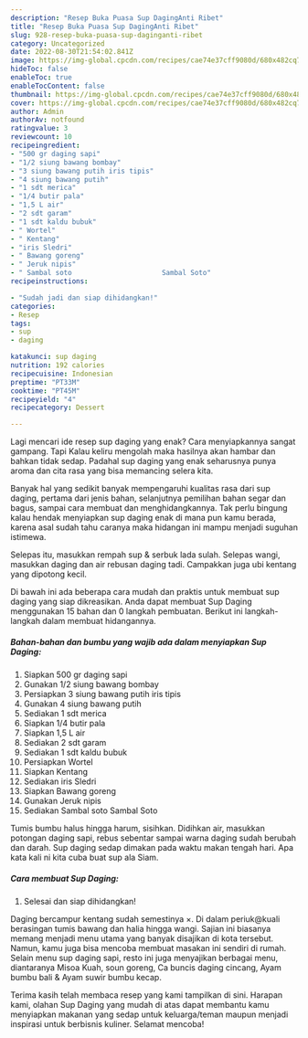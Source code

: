 ```yaml
---
description: "Resep Buka Puasa Sup DagingAnti Ribet"
title: "Resep Buka Puasa Sup DagingAnti Ribet"
slug: 928-resep-buka-puasa-sup-daginganti-ribet
category: Uncategorized
date: 2022-08-30T21:54:02.841Z
image: https://img-global.cpcdn.com/recipes/cae74e37cff9080d/680x482cq70/sup-daging-foto-resep-utama.jpg
hideToc: false
enableToc: true
enableTocContent: false
thumbnail: https://img-global.cpcdn.com/recipes/cae74e37cff9080d/680x482cq70/sup-daging-foto-resep-utama.jpg
cover: https://img-global.cpcdn.com/recipes/cae74e37cff9080d/680x482cq70/sup-daging-foto-resep-utama.jpg
author: Admin
authorAv: notfound
ratingvalue: 3
reviewcount: 10
recipeingredient:
- "500 gr daging sapi"
- "1/2 siung bawang bombay"
- "3 siung bawang putih iris tipis"
- "4 siung bawang putih"
- "1 sdt merica"
- "1/4 butir pala"
- "1,5 L air"
- "2 sdt garam"
- "1 sdt kaldu bubuk"
- " Wortel"
- " Kentang"
- "iris Sledri"
- " Bawang goreng"
- " Jeruk nipis"
- " Sambal soto                      Sambal Soto"
recipeinstructions:

- "Sudah jadi dan siap dihidangkan!"
categories:
- Resep
tags:
- sup
- daging

katakunci: sup daging 
nutrition: 192 calories
recipecuisine: Indonesian
preptime: "PT33M"
cooktime: "PT45M"
recipeyield: "4"
recipecategory: Dessert

---
```



Lagi mencari ide resep sup daging yang enak? Cara menyiapkannya sangat gampang. Tapi Kalau keliru mengolah maka hasilnya akan hambar dan bahkan tidak sedap. Padahal sup daging yang enak seharusnya punya aroma dan cita rasa yang bisa memancing selera kita.


Banyak hal yang sedikit banyak mempengaruhi kualitas rasa dari sup daging, pertama dari jenis bahan, selanjutnya pemilihan bahan segar dan bagus, sampai cara membuat dan menghidangkannya. Tak perlu bingung kalau hendak menyiapkan sup daging enak di mana pun kamu berada, karena asal sudah tahu caranya maka hidangan ini mampu menjadi suguhan istimewa.

Selepas itu, masukkan rempah sup &amp; serbuk lada sulah. Selepas wangi, masukkan daging dan air rebusan daging tadi. Campakkan juga ubi kentang yang dipotong kecil.


Di bawah ini ada beberapa cara mudah dan praktis untuk membuat sup daging yang siap dikreasikan. Anda dapat membuat Sup Daging menggunakan 15 bahan dan 0 langkah pembuatan. Berikut ini langkah-langkah dalam membuat hidangannya.

<!--inarticleads1-->

##### Bahan-bahan dan bumbu yang wajib ada dalam menyiapkan Sup Daging:

1. Siapkan 500 gr daging sapi
1. Gunakan 1/2 siung bawang bombay
1. Persiapkan 3 siung bawang putih iris tipis
1. Gunakan 4 siung bawang putih
1. Sediakan 1 sdt merica
1. Siapkan 1/4 butir pala
1. Siapkan 1,5 L air
1. Sediakan 2 sdt garam
1. Sediakan 1 sdt kaldu bubuk
1. Persiapkan  Wortel
1. Siapkan  Kentang
1. Sediakan iris Sledri
1. Siapkan  Bawang goreng
1. Gunakan  Jeruk nipis
1. Sediakan  Sambal soto                      Sambal Soto


Tumis bumbu halus hingga harum, sisihkan. Didihkan air, masukkan potongan daging sapi, rebus sebentar sampai warna daging sudah berubah dan darah. Sup daging sedap dimakan pada waktu makan tengah hari. Apa kata kali ni kita cuba buat sup ala Siam. 

<!--inarticleads2-->

##### Cara membuat Sup Daging:


1. Selesai dan siap dihidangkan!

Daging bercampur kentang sudah semestinya ×. Di dalam periuk@kuali berasingan tumis bawang dan halia hingga wangi. Sajian ini biasanya memang menjadi menu utama yang banyak disajikan di kota tersebut. Namun, kamu juga bisa mencoba membuat masakan ini sendiri di rumah. Selain menu sup daging sapi, resto ini juga menyajikan berbagai menu, diantaranya Misoa Kuah, soun goreng, Ca buncis daging cincang, Ayam bumbu bali &amp; Ayam suwir bumbu kecap. 

Terima kasih telah membaca resep yang kami tampilkan di sini. Harapan kami, olahan Sup Daging yang mudah di atas dapat membantu kamu menyiapkan makanan yang sedap untuk keluarga/teman maupun menjadi inspirasi untuk berbisnis kuliner. Selamat mencoba!
